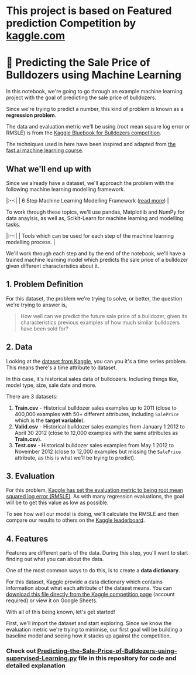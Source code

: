 # This project is based on Featured prediction Competition by [kaggle.com](https://www.kaggle.com/competitions/bluebook-for-bulldozers/data)


# 🚜 Predicting the Sale Price of Bulldozers using Machine Learning 

In this notebook, we're going to go through an example machine learning project with the goal of predicting the sale price of bulldozers.

Since we're trying to predict a number, this kind of problem is known as a **regression problem**.

The data and evaluation metric we'll be using (root mean square log error or RMSLE) is from the [Kaggle Bluebook for Bulldozers competition](https://www.kaggle.com/c/bluebook-for-bulldozers/overview).

The techniques used in here have been inspired and adapted from [the fast.ai machine learning course](https://course18.fast.ai/ml).

## What we'll end up with

Since we already have a dataset, we'll approach the problem with the following machine learning modelling framework.

|:--:| 
| 6 Step Machine Learning Modelling Framework ([read more](https://whimsical.com/9g65jgoRYTxMXxDosndYTB)) |

To work through these topics, we'll use pandas, Matplotlib and NumPy for data anaylsis, as well as, Scikit-Learn for machine learning and modelling tasks.


|:--:| 
| Tools which can be used for each step of the machine learning modelling process. |

We'll work through each step and by the end of the notebook, we'll have a trained machine learning model which predicts the sale price of a bulldozer given different characteristics about it.

## 1. Problem Definition

For this dataset, the problem we're trying to solve, or better, the question we're trying to answer is,

> How well can we predict the future sale price of a bulldozer, given its characteristics previous examples of how much similar bulldozers have been sold for?

## 2. Data

Looking at the [dataset from Kaggle](https://www.kaggle.com/c/bluebook-for-bulldozers/data), you can you it's a time series problem. This means there's a time attribute to dataset.

In this case, it's historical sales data of bulldozers. Including things like, model type, size, sale date and more.

There are 3 datasets:
1. **Train.csv** - Historical bulldozer sales examples up to 2011 (close to 400,000 examples with 50+ different attributes, including `SalePrice` which is the **target variable**).
2. **Valid.csv** - Historical bulldozer sales examples from January 1 2012 to April 30 2012 (close to 12,000 examples with the same attributes as **Train.csv**).
3. **Test.csv** - Historical bulldozer sales examples from May 1 2012 to November 2012 (close to 12,000 examples but missing the `SalePrice` attribute, as this is what we'll be trying to predict).

## 3. Evaluation

For this problem, [Kaggle has set the evaluation metric to being root mean squared log error (RMSLE)](https://www.kaggle.com/c/bluebook-for-bulldozers/overview/evaluation). As with many regression evaluations, the goal will be to get this value as low as possible.

To see how well our model is doing, we'll calculate the RMSLE and then compare our results to others on the [Kaggle leaderboard](https://www.kaggle.com/c/bluebook-for-bulldozers/leaderboard).

## 4. Features

Features are different parts of the data. During this step, you'll want to start finding out what you can about the data.

One of the most common ways to do this, is to create a **data dictionary**.

For this dataset, Kaggle provide a data dictionary which contains information about what each attribute of the dataset means. You can [download this file directly from the Kaggle competition page](https://www.kaggle.com/c/bluebook-for-bulldozers/download/Bnl6RAHA0enbg0UfAvGA%2Fversions%2FwBG4f35Q8mAbfkzwCeZn%2Ffiles%2FData%20Dictionary.xlsx) (account required) or view it on Google Sheets.

With all of this being known, let's get started! 

First, we'll import the dataset and start exploring. Since we know the evaluation metric we're trying to minimise, our first goal will be building a baseline model and seeing how it stacks up against the competition.

### Check out [Predicting-the-Sale-Price-of-Bulldozers-using-supervised-Learning.py](https://github.com/rkstu/Predicting-the-Sale-Price-of-Bulldozers-using-supervised-Learning/blob/main/Predicting%20the%20Sale%20Price%20of%20Bulldozers%20using%20Machine%20Learning.ipynb) file in this repository for code and detailed explanation
